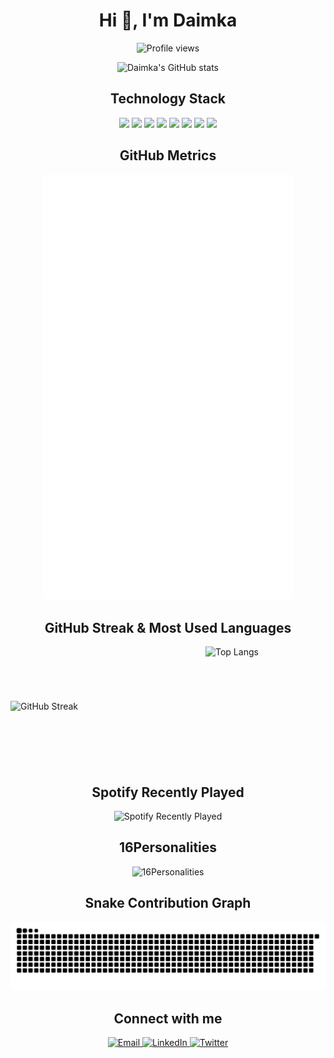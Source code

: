 <h1 align="center">Hi 👋, I'm Daimka</h1>

<p align="center">
 <img src="https://komarev.com/ghpvc/?username=Daimkaa&color=blueviolet" alt="Profile views"/>
</p>

<p align="center">
  <img src="https://github-readme-stats.vercel.app/api?username=Daimkaa&show_icons=true&theme=radical" alt="Daimka's GitHub stats" />
</p>

<h2 align="center">Technology Stack</h2>

<p align="center">
  <img src="https://img.shields.io/badge/-C++-00599C?style=flat-square&logo=c%2B%2B"/>
  <img src="https://img.shields.io/badge/-HTML5-E34F26?style=flat-square&logo=html5&logoColor=white"/>
  <img src="https://img.shields.io/badge/-CSS3-1572B6?style=flat-square&logo=css3"/>
  <img src="https://img.shields.io/badge/-JavaScript-black?style=flat-square&logo=javascript"/>
  <img src="https://img.shields.io/badge/-Nodejs-black?style=flat-square&logo=Node.js"/>
  <img src="https://img.shields.io/badge/-React-black?style=flat-square&logo=react"/>
  <img src="https://img.shields.io/badge/-Git-black?style=flat-square&logo=git"/>
  <img src="https://img.shields.io/badge/-GitHub-black?style=flat-square&logo=github"/>
</p>

<h2 align="center">GitHub Metrics</h2>

<p align="center">
  <img src="https://github.com/Daimkaa/Daimkaa/blob/main/github-metrics.svg" alt="Metrics" width="400">
</p>

<h2 align="center">GitHub Streak & Most Used Languages</h2>

<div style="display: flex; justify-content: center; align-items: center; gap: 120px;">
  <img src="https://github-readme-streak-stats.herokuapp.com/?user=Daimkaa&theme=radical" alt="GitHub Streak" width="48%" />
  <img src="https://github-readme-stats.vercel.app/api/top-langs/?username=Daimkaa&layout=compact&theme=radical" alt="Top Langs" width="48%" height="191" />
</div>

<h2 align="center">Spotify Recently Played</h2>

<p align="center">
  <img src="https://spotify-recently-played-readme.vercel.app/api?user=7x5u3grp1w35fh9qavjfocriw&unique={true|1|on|yes}" alt="Spotify Recently Played">
</p>

<h2 align="center">16Personalities</h2>

<p align="center">
  <img src="https://github.com/Daimkaa/Daimkaa/blob/main/16personalities.svg" alt="16Personalities" width="400">
</p>

<h2 align="center">Snake Contribution Graph</h2>

<p align="center">
  <picture>
  <source media="(prefers-color-scheme: dark)" srcset="https://raw.githubusercontent.com/Daimkaa/Daimkaa/output/github-contribution-grid-snake.svg" />
  <source media="(prefers-color-scheme: light)" srcset="https://raw.githubusercontent.com/Daimkaa/Daimkaa/output/github-contribution-grid-snake.svg" />
  <img alt="github-snake" src="https://raw.githubusercontent.com/Daimkaa/Daimkaa/output/github-contribution-grid-snake.svg" />
</picture>
</p>

<h2 align="center">Connect with me</h2>

<p align="center">
  <a href="mailto:damdinragcaa@gmail.com">
    <img src="https://img.shields.io/badge/-Email-c14438?style=flat-square&logo=Gmail&logoColor=white" alt="Email">
  </a>
  <a href="https://www.linkedin.com/in/daimka/">
    <img src="https://img.shields.io/badge/-LinkedIn-blue?style=flat-square&logo=Linkedin&logoColor=white" alt="LinkedIn">
  </a>
  <a href="https://twitter.com/daimkathegoliath">
    <img src="https://img.shields.io/badge/-Twitter-1DA1F2?style=flat-square&logo=twitter&logoColor=white" alt="Twitter">
  </a>
</p>
